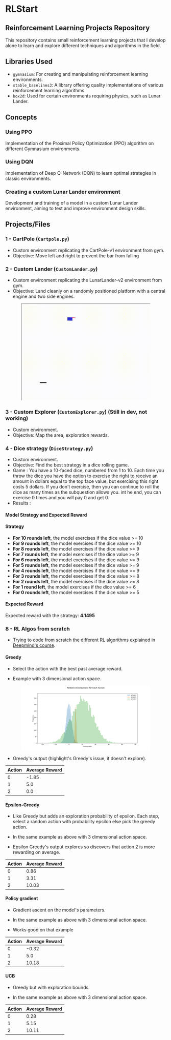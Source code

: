 # RLStart

## Reinforcement Learning Projects Repository

This repository contains small reinforcement learning projects that I develop alone to learn and explore different techniques and algorithms in the field.

## Libraries Used
- `gymnasium`: For creating and manipulating reinforcement learning environments.
- `stable_baselines3`: A library offering quality implementations of various reinforcement learning algorithms.
- `box2d`: Used for certain environments requiring physics, such as Lunar Lander.

## Concepts

### Using PPO
Implementation of the Proximal Policy Optimization (PPO) algorithm on different Gymnasium environments.

### Using DQN
Implementation of Deep Q-Network (DQN) to learn optimal strategies in classic environments.

### Creating a custom Lunar Lander environment
Development and training of a model in a custom Lunar Lander environment, aiming to test and improve environment design skills.

## Projects/Files

### 1 - CartPole (`Cartpole.py`)
- Custom environment replicating the CartPole-v1 environment from gym.
- Objective: Move left and right to prevent the bar from falling

### 2 - Custom Lander (`CustomLander.py`)
- Custom environment replicating the LunarLander-v2 environment from gym.
- Objective: Land cleanly on a randomly positioned platform with a central engine and two side engines.

<p align="center">
  <img src="https://raw.githubusercontent.com/GRDimm/RLStart/main/images/CustomLander.gif" width="80%"/>
</p>

### 3 - Custom Explorer (`CustomExplorer.py`) (Still in dev, not working)
- Custom environment.
- Objective: Map the area, exploration rewards.

### 4 - Dice strategy (`DiceStrategy.py`)
- Custom environment.
- Objective: Find the best strategy in a dice rolling game.
- Game : You have a 10-faced dice, numbered from 1 to 10. Each time you throw the dice you have the option to exercise the right to receive an amount in dollars equal to the top face value, but exercising this right costs 5 dollars. If you don't exercise, then you can continue to roll the dice as many times as the subquestion allows you. int he end, you can exercise 0 times and you will pay 0 and get 0.
- Results : 

#### Model Strategy and Expected Reward

#### Strategy
- **For 10 rounds left**, the model exercises if the dice value >= 10
- **For 9 rounds left**, the model exercises if the dice value >= 10
- **For 8 rounds left**, the model exercises if the dice value >= 9
- **For 7 rounds left**, the model exercises if the dice value >= 9
- **For 6 rounds left**, the model exercises if the dice value >= 9
- **For 5 rounds left**, the model exercises if the dice value >= 9
- **For 4 rounds left**, the model exercises if the dice value >= 9
- **For 3 rounds left**, the model exercises if the dice value >= 8
- **For 2 rounds left**, the model exercises if the dice value >= 8
- **For 1 round left**, the model exercises if the dice value >= 6
- **For 0 rounds left**, the model exercises if the dice value >= 5

#### Expected Reward
Expected reward with the strategy: **4.1495**

### 8 - RL Algos from scratch
- Trying to code from scratch the different RL algorithms explained in [Deepmind's course](https://www.youtube.com/playlist?list=PLqYmG7hTraZDVH599EItlEWsUOsJbAodm).

#### Greedy

- Select the action with the best past average reward.

- Example with 3 dimensional action space.
<p align="center">
  <img src="https://github.com/GRDimm/RLStart/blob/main/8%20-%20RL%20algos%20from%20scratch/images/greedy_reward_distributions.png" width="80%"/>
</p>

- Greedy's output (highlight's Greedy's issue, it doesn't explore).

| Action | Average Reward |
|--------|----------------|
| 0      | -1.85          |
| 1      | 5.0            |
| 2      | 0.0            |

#### Epsilon-Greedy

- Like Greedy but adds an exploration probability of epsilon. Each step, select a random action with probability epsilon else pick the greedy action.

- In the same example as above with 3 dimensional action space.

- Epsilon Greedy's output explores so discovers that action 2 is more rewarding on average.

| Action | Average Reward |
|--------|----------------|
| 0      | 0.86           |
| 1      | 3.31           |
| 2      | 10.03          |

#### Policy gradient

- Gradient ascent on the model's parameters.

- In the same example as above with 3 dimensional action space.

- Works good on that example

| Action | Average Reward |
|--------|----------------|
| 0      | -0.32          |
| 1      | 5.0            |
| 2      | 10.18          |

#### UCB

- Greedy but with exploration bounds.

- In the same example as above with 3 dimensional action space.

| Action | Average Reward |
|--------|----------------|
| 0      | 0.28           |
| 1      | 5.15           |
| 2      | 10.11          |



